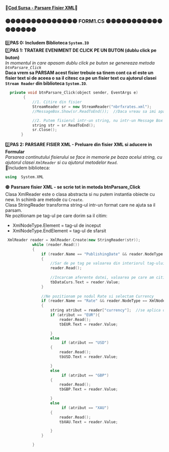 🔮[**Cod Sursa - Parsare Fisier XML**](https://github.com/Adriana-Giol/Programare-Aplicatii-Windows/blob/main/1.%20Laborator/5.%20Seminar%205/%5BCom%5DCiurea_Seminar5_1046/Form1.cs)🔮
### 🟡🟡🟡🟡🟡🟡🟡🟡🟡🟡🟡🟡🟡🟡 FORM1.CS  🟡🟡🟡🟡🟡🟡🟡🟡🟡🟡🟡🟡🟡🟡🟡🟡🟡
0️⃣**PAS 0: Includem Biblioteca `System.IO`**</br>
1️⃣**PAS 1: TRATARE EVENIMENT DE CLICK PE UN BUTON (dublu click pe buton)**</br>
*In momentul in care apasam dublu click pe buton se genereaza metoda `btnParsare_Click`*</br>
**Daca vrem sa PARSAM acest fisier trebuie sa tinem cont ca el este un fisier text si de aceea o sa il citesc ca pe un fisier text cu ajutorul clasei `Stream Reader` din
biblioteca `System.IO`**.<br>
```cpp
  private void btnParsare_Click(object sender, EventArgs e)
        {
            //1. Citire din fisier
            StreamReader sr = new StreamReader("nbrfxrates.xml");
            //MessageBox.Show(sr.ReadToEnd());  //Daca vreau sa imi apara fisierul intr-un mesaje box

            //2. Putem fisierul intr-un string, nu intr-un Message Box - doar citesc din fisier si nu afisez nicaieri, ci doar pun intr-un string
            string str = sr.ReadToEnd();
            sr.Close();
       }
```
2️⃣**PAS 2: PARSARE FISIER XML - Preluare din fisier XML si aducere in Formular**</br>
*Parsarea continutului fisierului se face in memorie pe baza acelui string, cu ajutorul clasei `XmlReader` si cu ajutorul metodelor `Read`*.</br>
🔴Includem biblioteca:</br>

```cpp
using  System.XML
```

🟠 **Pasrsare fisier XML - se scrie tot in metoda btnParsare_Click**</br>
Clasa XmlReader este o clasa abstracta si nu putem instantia obiecte cu new. In schimb are metode cu `Create`. </br>
Clasa StringReader transforma string-ul intr-un format care ne ajuta sa il parsam.</br>
Ne pozitionam pe tag-ul pe care dorim sa il citim:</br>
- XmlNodeType.Element = tag-ul de inceput </br>
- XmlNodeType.EndElement = tag-ul de sfarsit </br>
  
```cpp
 XmlReader reader = XmlReader.Create(new StringReader(str));
            while (reader.Read()) 
            {
                if (reader.Name == "PublishingDate" && reader.NodeType == XmlNodeType.Element)
                {
                    //Sar de pe tag pe valoarea din interiorul tag-ului
                    reader.Read();
                  
                    //Incarcam aferente datei, valoarea pe care am citit-o mai sus.
                    tbDataCurs.Text = reader.Value;
                }
              
                //Ne pozitionam pe nodul Rate si selectam Currency
                if (reader.Name == "Rate" && reader.NodeType == XmlNodeType.Element)
                {
                    string atribut = reader["currency"];  //se aplica operator index, dar pe sir de caractere
                    if (atribut == "EUR"){
                        reader.Read();
                        tbEUR.Text = reader.Value;

                    }
                    else
                         if (atribut == "USD")
                    {
                        reader.Read();
                        tbUSD.Text = reader.Value;

                    }
                    else
                         if (atribut == "GBP")
                    {
                        reader.Read();
                        tbGBP.Text = reader.Value;

                    }
                    else
                         if (atribut == "XAU")
                    {
                        reader.Read();
                        tbXAU.Text = reader.Value;

                    }
                }

            }    
```

